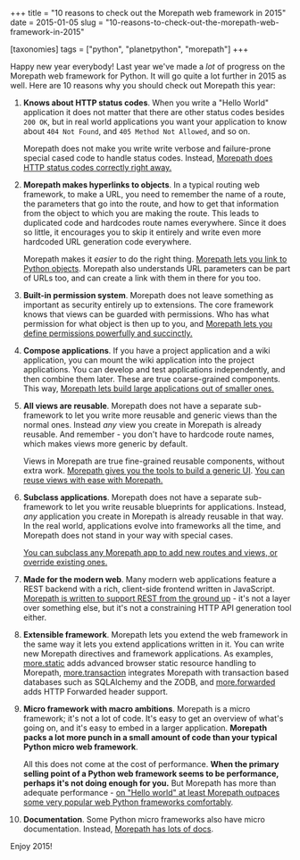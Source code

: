 +++
title = "10 reasons to check out the Morepath web framework in 2015"
date = 2015-01-05
slug = "10-reasons-to-check-out-the-morepath-web-framework-in-2015"

[taxonomies]
tags = ["python", "planetpython", "morepath"]
+++

Happy new year everybody! Last year we've made a *lot* of progress on
the Morepath web framework for Python. It will go quite a lot further in
2015 as well. Here are 10 reasons why you should check out Morepath this
year:

1.  **Knows about HTTP status codes**. When you write a "Hello World"
    application it does not matter that there are other status codes
    besides `200 OK`, but in real world applications you want your
    application to know about `404 Not Found`, and
    `405 Method Not Allowed`, and so on.

    Morepath does not make you write write verbose and failure-prone
    special cased code to handle status codes. Instead, [Morepath does
    HTTP status codes correctly right
    away.](/posts/better-rest-with-morepath-08.html#what-about-http-status-codes)

2.  **Morepath makes hyperlinks to objects**. In a typical routing web
    framework, to make a URL, you need to remember the name of a route,
    the parameters that go into the route, and how to get that
    information from the object to which you are making the route. This
    leads to duplicated code and hardcodes route names everywhere. Since
    it does so little, it encourages you to skip it entirely and write
    even more hardcoded URL generation code everywhere.

    Morepath makes it *easier* to do the right thing. [Morepath lets you
    link to Python
    objects](http://morepath.readthedocs.org/en/latest/superpowers.html#link-with-ease).
    Morepath also understands URL parameters can be part of URLs too,
    and can create a link with them in there for you too.

3.  **Built-in permission system**. Morepath does not leave something as
    important as security entirely up to extensions. The core framework
    knows that views can be guarded with permissions. Who has what
    permission for what object is then up to you, and [Morepath lets you
    define permissions powerfully and
    succinctly.](http://morepath.readthedocs.org/en/latest/security.html)

4.  **Compose applications**. If you have a project application and a
    wiki application, you can mount the wiki application into the
    project applications. You can develop and test applications
    independently, and then combine them later. These are true
    coarse-grained components. This way, [Morepath lets build large
    applications out of smaller
    ones.](http://morepath.readthedocs.org/en/latest/building_large_applications.html)

5.  **All views are reusable**. Morepath does not have a separate
    sub-framework to let you write more reusable and generic views than
    the normal ones. Instead *any* view you create in Morepath is
    already reusable. And remember - you don't have to hardcode route
    names, which makes views more generic by default.

    Views in Morepath are true fine-grained reusable components, without
    extra work. [Morepath gives you the tools to build a generic
    UI](http://morepath.readthedocs.org/en/latest/superpowers.html#generic-ui).
    [You can reuse views with ease with
    Morepath.](http://morepath.readthedocs.org/en/latest/superpowers.html#composable-views)

6.  **Subclass applications**. Morepath does not have a separate
    sub-framework to let you write reusable blueprints for applications.
    Instead, *any* application you create in Morepath is already
    reusable in that way. In the real world, applications evolve into
    frameworks all the time, and Morepath does not stand in your way
    with special cases.

    [You can subclass any Morepath app to add new routes and views, or
    override existing
    ones.](http://morepath.readthedocs.org/en/latest/app_reuse.html)

7.  **Made for the modern web**. Many modern web applications feature a
    REST backend with a rich, client-side frontend written in
    JavaScript. [Morepath is written to support REST from the ground
    up](http://morepath.readthedocs.org/en/latest/rest.html) - it's not
    a layer over something else, but it's not a constraining HTTP API
    generation tool either.

8.  **Extensible framework**. Morepath lets you extend the web framework
    in the same way it lets you extend applications written in it. You
    can write new Morepath directives and framework applications. As
    examples,
    [more.static](http://morepath.readthedocs.org/en/latest/more.static.html)
    adds advanced browser static resource handling to Morepath,
    [more.transaction](https://pypi.python.org/pypi/more.transaction)
    integrates Morepath with transaction based databases such as
    SQLAlchemy and the ZODB, and
    [more.forwarded](https://pypi.python.org/pypi/more.forwarded/) adds
    HTTP Forwarded header support.

9.  **Micro framework with macro ambitions**. Morepath is a micro
    framework; it's not a lot of code. It's easy to get an overview of
    what's going on, and it's easy to embed in a larger application.
    **Morepath packs a lot more punch in a small amount of code than
    your typical Python micro web framework**.

    All this does not come at the cost of performance. **When the
    primary selling point of a Python web framework seems to be
    performance, perhaps it's not doing enough for you.** But Morepath
    has more than adequate performance - [on "Hello world" at least
    Morepath outpaces some very popular web Python frameworks
    comfortably](/posts/better-rest-with-morepath-08.html#faster).

10. **Documentation**. Some Python micro frameworks also have micro
    documentation. Instead, [Morepath has lots of
    docs](http://morepath.readthedocs.org).

Enjoy 2015!
